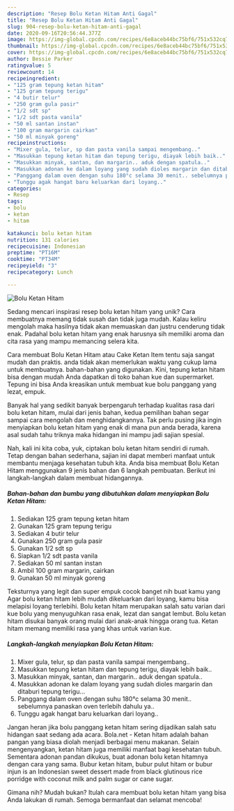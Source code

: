 ```yaml
---
description: "Resep Bolu Ketan Hitam Anti Gagal"
title: "Resep Bolu Ketan Hitam Anti Gagal"
slug: 904-resep-bolu-ketan-hitam-anti-gagal
date: 2020-09-16T20:56:44.377Z
image: https://img-global.cpcdn.com/recipes/6e8aceb44bc75bf6/751x532cq70/bolu-ketan-hitam-foto-resep-utama.jpg
thumbnail: https://img-global.cpcdn.com/recipes/6e8aceb44bc75bf6/751x532cq70/bolu-ketan-hitam-foto-resep-utama.jpg
cover: https://img-global.cpcdn.com/recipes/6e8aceb44bc75bf6/751x532cq70/bolu-ketan-hitam-foto-resep-utama.jpg
author: Bessie Parker
ratingvalue: 5
reviewcount: 14
recipeingredient:
- "125 gram tepung ketan hitam"
- "125 gram tepung terigu"
- "4 butir telur"
- "250 gram gula pasir"
- "1/2 sdt sp"
- "1/2 sdt pasta vanila"
- "50 ml santan instan"
- "100 gram margarin cairkan"
- "50 ml minyak goreng"
recipeinstructions:
- "Mixer gula, telur, sp dan pasta vanila sampai mengembang.."
- "Masukkan tepung ketan hitam dan tepung terigu, diayak lebih baik.."
- "Masukkan minyak, santan, dan margarin.. aduk dengan spatula.."
- "Masukkan adonan ke dalam loyang yang sudah dioles margarin dan ditaburi tepung terigu..."
- "Panggang dalam oven dengan suhu 180°c selama 30 menit.. sebelumnya panaskan oven terlebih dahulu ya.."
- "Tunggu agak hangat baru keluarkan dari loyang.."
categories:
- Resep
tags:
- bolu
- ketan
- hitam

katakunci: bolu ketan hitam 
nutrition: 131 calories
recipecuisine: Indonesian
preptime: "PT16M"
cooktime: "PT34M"
recipeyield: "3"
recipecategory: Lunch

---
```



![Bolu Ketan Hitam](https://img-global.cpcdn.com/recipes/6e8aceb44bc75bf6/751x532cq70/bolu-ketan-hitam-foto-resep-utama.jpg)

Sedang mencari inspirasi resep bolu ketan hitam yang unik? Cara membuatnya memang tidak susah dan tidak juga mudah. Kalau keliru mengolah maka hasilnya tidak akan memuaskan dan justru cenderung tidak enak. Padahal bolu ketan hitam yang enak harusnya sih memiliki aroma dan cita rasa yang mampu memancing selera kita.

Cara membuat Bolu Ketan Hitam atau Cake Ketan Item tentu saja sangat mudah dan praktis. anda tidak akan memerlukan waktu yang cukup lama untuk membuatnya. bahan-bahan yang digunakan. Kini, tepung ketan hitam bisa dengan mudah Anda dapatkan di toko bahan kue dan supermarket. Tepung ini bisa Anda kreasikan untuk membuat kue bolu panggang yang lezat, empuk.

Banyak hal yang sedikit banyak berpengaruh terhadap kualitas rasa dari bolu ketan hitam, mulai dari jenis bahan, kedua pemilihan bahan segar sampai cara mengolah dan menghidangkannya. Tak perlu pusing jika ingin menyiapkan bolu ketan hitam yang enak di mana pun anda berada, karena asal sudah tahu triknya maka hidangan ini mampu jadi sajian spesial.


Nah, kali ini kita coba, yuk, ciptakan bolu ketan hitam sendiri di rumah. Tetap dengan bahan sederhana, sajian ini dapat memberi manfaat untuk membantu menjaga kesehatan tubuh kita. Anda bisa membuat Bolu Ketan Hitam menggunakan 9 jenis bahan dan 6 langkah pembuatan. Berikut ini langkah-langkah dalam membuat hidangannya.

<!--inarticleads1-->

##### Bahan-bahan dan bumbu yang dibutuhkan dalam menyiapkan Bolu Ketan Hitam:

1. Sediakan 125 gram tepung ketan hitam
1. Gunakan 125 gram tepung terigu
1. Sediakan 4 butir telur
1. Gunakan 250 gram gula pasir
1. Gunakan 1/2 sdt sp
1. Siapkan 1/2 sdt pasta vanila
1. Sediakan 50 ml santan instan
1. Ambil 100 gram margarin, cairkan
1. Gunakan 50 ml minyak goreng


Teksturnya yang legit dan super empuk cocok banget nih buat kamu yang Agar bolu ketan hitam lebih mudah dikeluarkan dari loyang, kamu bisa melapisi loyang terlebihi. Bolu ketan hitam merupakan salah satu varian dari kue bolu yang menyuguhkan rasa enak, lezat dan sangat lembut. Bolu ketan hitam disukai banyak orang mulai dari anak-anak hingga orang tua. Ketan hitam memang memiliki rasa yang khas untuk varian kue. 

<!--inarticleads2-->

##### Langkah-langkah menyiapkan Bolu Ketan Hitam:

1. Mixer gula, telur, sp dan pasta vanila sampai mengembang..
1. Masukkan tepung ketan hitam dan tepung terigu, diayak lebih baik..
1. Masukkan minyak, santan, dan margarin.. aduk dengan spatula..
1. Masukkan adonan ke dalam loyang yang sudah dioles margarin dan ditaburi tepung terigu...
1. Panggang dalam oven dengan suhu 180°c selama 30 menit.. sebelumnya panaskan oven terlebih dahulu ya..
1. Tunggu agak hangat baru keluarkan dari loyang..


Jangan heran jika bolu panggang ketan hitam sering dijadikan salah satu hidangan saat sedang ada acara. Bola.net - Ketan hitam adalah bahan pangan yang biasa diolah menjadi berbagai menu makanan. Selain mengenyangkan, ketan hitam juga memiliki manfaat bagi kesehatan tubuh. Sementara adonan pandan dikukus, buat adonan bolu ketan hitamnya dengan cara yang sama. Bubur ketan hitam, bubur pulut hitam or bubur injun is an Indonesian sweet dessert made from black glutinous rice porridge with coconut milk and palm sugar or cane sugar. 

Gimana nih? Mudah bukan? Itulah cara membuat bolu ketan hitam yang bisa Anda lakukan di rumah. Semoga bermanfaat dan selamat mencoba!
